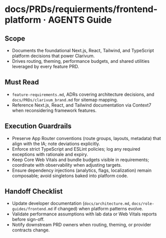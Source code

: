 # docs/PRDs/requierments/frontend-platform · AGENTS Guide

## Scope
- Documents the foundational Next.js, React, Tailwind, and TypeScript platform decisions that power Clarivum.
- Drives routing, theming, performance budgets, and shared utilities leveraged by every feature PRD.

## Must Read
- `feature-requirements.md`, ADRs covering architecture decisions, and `docs/PRDs/clarivum_brand.md` for sitemap mapping.
- Reference Next.js, React, and Tailwind documentation via Context7 when reconsidering framework features.

## Execution Guardrails
- Preserve App Router conventions (route groups, layouts, metadata) that align with the IA; note deviations explicitly.
- Enforce strict TypeScript and ESLint policies; log any required exceptions with rationale and expiry.
- Keep Core Web Vitals and bundle budgets visible in requirements; coordinate with observability when adjusting targets.
- Ensure dependency injections (analytics, flags, localization) remain composable; avoid singletons baked into platform code.

## Handoff Checklist
- Update developer documentation (`docs/architecture.md`, `docs/role-guides/frontend.md` if changed) when platform patterns evolve.
- Validate performance assumptions with lab data or Web Vitals reports before sign-off.
- Notify downstream PRD owners when routing, theming, or provider contracts change.
